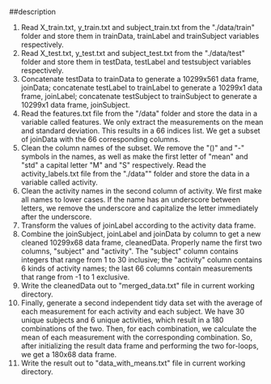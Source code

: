 ##description

1.   Read X_train.txt, y_train.txt and subject_train.txt from the "./data/train" folder and store them in trainData, trainLabel and trainSubject variables respectively.
2. Read X_test.txt, y_test.txt and subject_test.txt from the "./data/test" folder and store them in testData, testLabel and testsubject variables respectively.
3. Concatenate testData to trainData to generate a 10299x561 data frame, joinData; concatenate testLabel to trainLabel to generate a 10299x1 data frame, joinLabel; concatenate testSubject to trainSubject to generate a 10299x1 data frame, joinSubject.
4. Read the features.txt file from the "/data" folder and store the data in a variable called features. We only extract the measurements on the mean and standard deviation. This results in a 66 indices list. We get a subset of joinData with the 66 corresponding columns.
5. Clean the column names of the subset. We remove the "()" and "-" symbols in the names, as well as make the first letter of "mean" and "std" a capital letter "M" and "S" respectively.
Read the activity_labels.txt file from the "./data"" folder and store the data in a variable called activity.
6. Clean the activity names in the second column of activity. We first make all names to lower cases. If the name has an underscore between letters, we remove the underscore and capitalize the letter immediately after the underscore.
7. Transform the values of joinLabel according to the activity data frame.
8. Combine the joinSubject, joinLabel and joinData by column to get a new cleaned 10299x68 data frame, cleanedData. Properly name the first two columns, "subject" and "activity". The "subject" column contains integers that range from 1 to 30 inclusive; the "activity" column contains 6 kinds of activity names; the last 66 columns contain measurements that range from -1 to 1 exclusive.
9. Write the cleanedData out to "merged_data.txt" file in current working directory.
10. Finally, generate a second independent tidy data set with the average of each measurement for each activity and each subject. We have 30 unique subjects and 6 unique activities, which result in a 180 combinations of the two. Then, for each combination, we calculate the mean of each measurement with the corresponding combination. So, after initializing the result data frame and performing the two for-loops, we get a 180x68 data frame.
11. Write the result out to "data_with_means.txt" file in current working directory.

